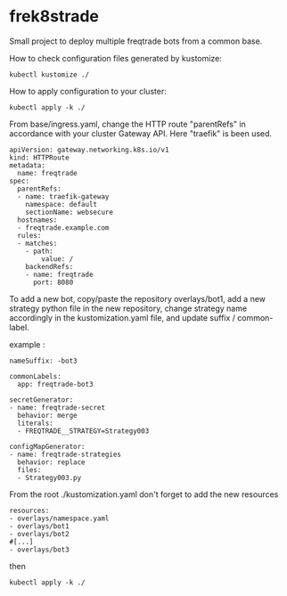 # frek8strade

Small project to deploy multiple freqtrade bots from a common base.

How to check configuration files generated by kustomize:
``` 
kubectl kustomize ./
```

How to apply configuration to your cluster:
``` 
kubectl apply -k ./
```

From base/ingress.yaml, change the HTTP route "parentRefs" in accordance with your cluster Gateway API. Here "traefik" is been used.

``` 
apiVersion: gateway.networking.k8s.io/v1
kind: HTTPRoute
metadata:
  name: freqtrade
spec:
  parentRefs:
  - name: traefik-gateway
    namespace: default
    sectionName: websecure
  hostnames:
  - freqtrade.example.com
  rules:
  - matches:
    - path:
        value: /
    backendRefs:
    - name: freqtrade
      port: 8080
```

To add a new bot, copy/paste the repository overlays/bot1, add a new strategy python file in the new repository, change strategy name accordingly in the kustomization.yaml file, and update suffix / common-label. 

example : 

```
nameSuffix: -bot3

commonLabels:
  app: freqtrade-bot3

secretGenerator:
- name: freqtrade-secret
  behavior: merge
  literals:
  - FREQTRADE__STRATEGY=Strategy003

configMapGenerator:
- name: freqtrade-strategies
  behavior: replace
  files: 
  - Strategy003.py
```

From the root ./kustomization.yaml don't forget to add the new resources 

```
resources:
- overlays/namespace.yaml
- overlays/bot1
- overlays/bot2
#[...]
- overlays/bot3
```

then 
```
kubectl apply -k ./
```